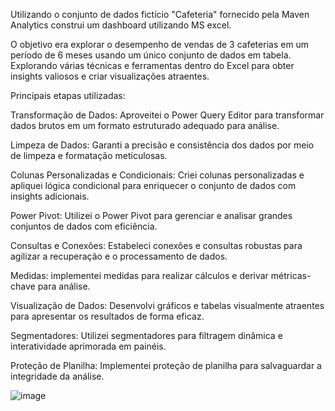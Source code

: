 Utilizando o conjunto de dados fictício "Cafeteria" fornecido pela Maven Analytics construi um dashboard utilizando MS excel. 

O objetivo era explorar o desempenho de vendas de 3 cafeterias em um período de 6 meses usando um único conjunto de dados em tabela.  Explorando várias técnicas e ferramentas dentro do Excel para obter insights valiosos e criar visualizações atraentes.

Principais etapas utilizadas:

Transformação de Dados: Aproveitei o Power Query Editor para transformar dados brutos em um formato estruturado adequado para análise.

Limpeza de Dados: Garanti a precisão e consistência dos dados por meio de limpeza e formatação meticulosas.

Colunas Personalizadas e Condicionais: Criei colunas personalizadas e apliquei lógica condicional para enriquecer o conjunto de dados com insights adicionais.

Power Pivot: Utilizei o Power Pivot para gerenciar e analisar grandes conjuntos de dados com eficiência.

Consultas e Conexões: Estabeleci conexões e consultas robustas para agilizar a recuperação e o processamento de dados.

Medidas: implementei medidas para realizar cálculos e derivar métricas-chave para análise.

Visualização de Dados: Desenvolvi gráficos e tabelas visualmente atraentes para apresentar os resultados de forma eficaz.

Segmentadores: Utilizei segmentadores para filtragem dinâmica e interatividade aprimorada em painéis.

Proteção de Planilha: Implementei proteção de planilha para salvaguardar a integridade da análise.

![image](https://github.com/Rodriguessarah/Coffee_Shop_Sales/assets/123901141/83f96709-8245-4a57-b41e-929a4dc84db1)

